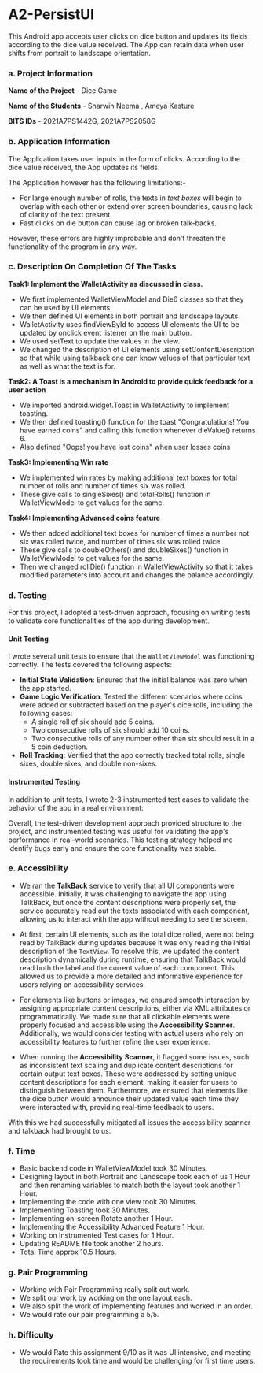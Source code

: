 # A2-PersistUI

This Android app accepts user clicks on dice button and updates its fields according to the dice value received. The App can retain data when user shifts from portrait to landscape orientation.

### a. Project Information

**Name of the Project** - Dice Game

**Name of the Students** -  Sharwin Neema , Ameya Kasture

**BITS IDs** - 2021A7PS1442G, 2021A7PS2058G

### b. Application Information

The Application takes user inputs in the form of clicks. According to the dice value received, the App updates its fields.

The Application however has the following limitations:-

* For large enough number of rolls, the texts in _text boxes_ will begin to overlap with each other or extend over screen boundaries, causing lack of clarity of the text present.
* Fast clicks on die button can cause lag or broken talk-backs.


However, these errors are highly improbable and don't threaten the functionality of the program in any way.

### c. Description On Completion Of The Tasks

**Task1: Implement the WalletActivity as discussed in class.**

* We first implemented WalletViewModel and Die6 classes so that they can be used by UI elements.
* We then defined UI elements in both portrait and landscape layouts.
* WalletActivity uses findViewById to access UI elements the UI to be updated by onclick event listener on the main button.
* We used setText to update the values in the view.
* We changed the description of UI elements using setContentDescription so that while using talkback one can know values of that particular text as well as what the text is for.


**Task2: A Toast is a mechanism in Android to provide quick feedback for a user action**

* We imported android.widget.Toast in WalletActivity to implement toasting.
* We then defined toasting() function for the toast "Congratulations! You have earned coins" and calling this function whenever dieValue() returns 6.
* Also defined "Oops! you have lost coins" when user losses coins

**Task3: Implementing Win rate**

* We implemented win rates by making additional text boxes for total number of rolls and number of times six was rolled.
* These give calls to singleSixes() and totalRolls() function in WalletViewModel to get values for the same.

**Task4: Implementing Advanced coins feature**

* We then added additional text boxes for number of times a number not six was rolled twice, and number of times six was rolled twice.
* These give calls to doubleOthers() and doubleSixes() function in WalletViewModel to get values for the same.
* Then we changed rollDie() function in WalletViewActivity so that it takes modified parameters into account and changes the balance accordingly.

### d. Testing

For this project, I adopted a test-driven approach, focusing on writing tests to validate core functionalities of the app during development.
#### Unit Testing
I wrote several unit tests to ensure that the `WalletViewModel` was functioning correctly. The tests covered the following aspects:
- **Initial State Validation**: Ensured that the initial balance was zero when the app started.
- **Game Logic Verification**: Tested the different scenarios where coins were added or subtracted based on the player's dice rolls, including the following cases:
    - A single roll of six should add 5 coins.
    - Two consecutive rolls of six should add 10 coins.
    - Two consecutive rolls of any number other than six should result in a 5 coin deduction.
- **Roll Tracking**: Verified that the app correctly tracked total rolls, single sixes, double sixes, and double non-sixes.

#### Instrumented Testing
In addition to unit tests, I wrote 2-3 instrumented test cases to validate the behavior of the app in a real environment:

Overall, the test-driven development approach provided structure to the project, and instrumented testing was useful for validating the app's performance in real-world scenarios. This testing strategy helped me identify bugs early and ensure the core functionality was stable.


### e. Accessibility
* We ran the **TalkBack** service to verify that all UI components were accessible. Initially, it was challenging to navigate the app using TalkBack, but once the content descriptions were properly set, the service accurately read out the texts associated with each component, allowing us to interact with the app without needing to see the screen.

* At first, certain UI elements, such as the total dice rolled, were not being read by TalkBack during updates because it was only reading the initial description of the `TextView`. To resolve this, we updated the content description dynamically during runtime, ensuring that TalkBack would read both the label and the current value of each component. This allowed us to provide a more detailed and informative experience for users relying on accessibility services.

* For elements like buttons or images, we ensured smooth interaction by assigning appropriate content descriptions, either via XML attributes or programmatically. We made sure that all clickable elements were properly focused and accessible using the **Accessibility Scanner**. Additionally, we would consider testing with actual users who rely on accessibility features to further refine the user experience.

* When running the **Accessibility Scanner**, it flagged some issues, such as inconsistent text scaling and duplicate content descriptions for certain output text boxes. These were addressed by setting unique content descriptions for each element, making it easier for users to distinguish between them. Furthermore, we ensured that elements like the dice button would announce their updated value each time they were interacted with, providing real-time feedback to users.


With this we had successfully mitigated all issues the accessibility scanner and talkback had brought to us.

### f. Time
* Basic backend code in WalletViewModel took 30 Minutes.
* Designing layout in both Portrait and Landscape took each of us 1 Hour and then renaming variables to match both the layout took another 1 Hour.
* Implementing the code with one view took 30 Minutes.
* Implementing Toasting took 30 Minutes.
* Implementing on-screen Rotate another 1 Hour.
* Implementing the Accessibility Advanced Feature 1 Hour.
* Working on Instrumented Test cases for 1 Hour.
* Updating README file took another 2 hours.
* Total Time approx 10.5 Hours.

### g. Pair Programming

* Working with Pair Programming really split out work.
* We split our work by working on the one layout each.
* We also split the work of implementing features and worked in an order.
* We would rate our pair programming a 5/5.

### h. Difficulty
* We would Rate this assignment 9/10 as it was UI intensive, and meeting the requirements took time and would be challenging for first time users.